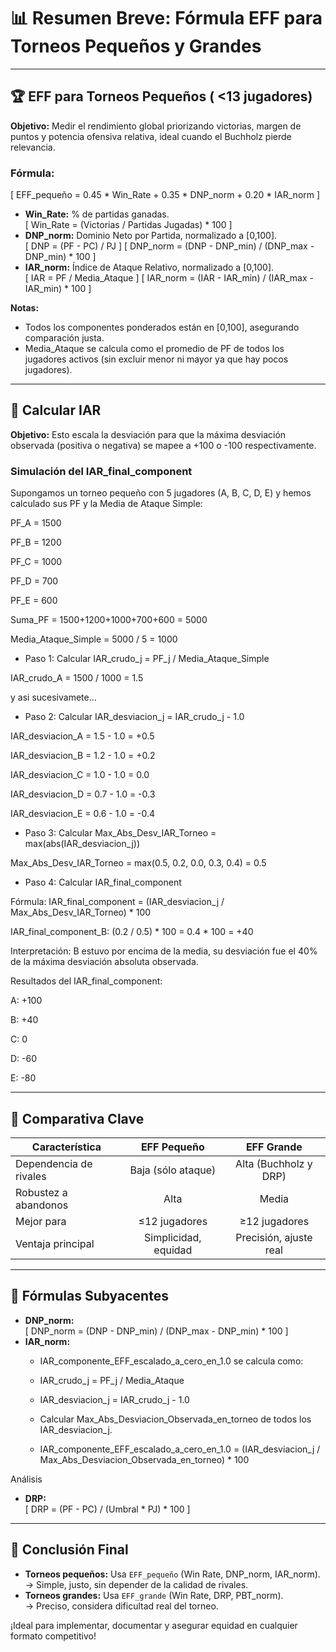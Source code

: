 # 📊 Resumen Breve: Fórmula EFF para Torneos Pequeños y Grandes

---

## 🏆 EFF para Torneos Pequeños ( <13 jugadores)

**Objetivo:** Medir el rendimiento global priorizando victorias, margen de puntos y potencia ofensiva relativa, ideal cuando el Buchholz pierde relevancia.

### **Fórmula:**
\[
EFF_pequeño = 0.45 * Win_Rate + 0.35 * DNP_norm + 0.20 * IAR_norm
\]

- **Win_Rate:** % de partidas ganadas.  
  \[
  Win_Rate = (Victorias / Partidas Jugadas) * 100
  \]
- **DNP_norm:** Dominio Neto por Partida, normalizado a [0,100].  
  \[
  DNP = (PF - PC) / PJ
  \]
  \[
  DNP_norm = (DNP - DNP_min) / (DNP_max - DNP_min) * 100
  \]
- **IAR_norm:** Índice de Ataque Relativo, normalizado a [0,100].  
  \[
  IAR = PF / Media_Ataque
  \]
  \[
  IAR_norm = (IAR - IAR_min) / (IAR_max - IAR_min) * 100
  \]

**Notas:**
- Todos los componentes ponderados están en [0,100], asegurando comparación justa.
- Media_Ataque se calcula como el promedio de PF de todos los jugadores activos (sin excluir menor ni mayor ya que hay pocos jugadores).

---

## 🥇 Calcular IAR

**Objetivo:** Esto escala la desviación para que la máxima desviación observada (positiva o negativa) se mapee a +100 o -100 respectivamente.

### Simulación del IAR_final_component
  
  Supongamos un torneo pequeño con 5 jugadores (A, B, C, D, E) y hemos calculado sus PF y la Media de Ataque Simple:
  
  PF_A = 1500
  
  PF_B = 1200
  
  PF_C = 1000
  
  PF_D = 700
  
  PF_E = 600
  
  Suma_PF = 1500+1200+1000+700+600 = 5000
  
  Media_Ataque_Simple = 5000 / 5 = 1000
  
  - Paso 1: Calcular IAR_crudo_j = PF_j / Media_Ataque_Simple
  
  IAR_crudo_A = 1500 / 1000 = 1.5
  
  y asi sucesivamete...
  
  - Paso 2: Calcular IAR_desviacion_j = IAR_crudo_j - 1.0
  
  IAR_desviacion_A = 1.5 - 1.0 = +0.5
  
  IAR_desviacion_B = 1.2 - 1.0 = +0.2
  
  IAR_desviacion_C = 1.0 - 1.0 = 0.0
  
  IAR_desviacion_D = 0.7 - 1.0 = -0.3
  
  IAR_desviacion_E = 0.6 - 1.0 = -0.4
  
  - Paso 3: Calcular Max_Abs_Desv_IAR_Torneo = max(abs(IAR_desviacion_j))
  
  Max_Abs_Desv_IAR_Torneo = max(0.5, 0.2, 0.0, 0.3, 0.4) = 0.5
  
  - Paso 4: Calcular IAR_final_component
  
  Fórmula: IAR_final_component = (IAR_desviacion_j / Max_Abs_Desv_IAR_Torneo) * 100
  
  IAR_final_component_B: (0.2 / 0.5) * 100 = 0.4 * 100 = +40
  
  Interpretación: B estuvo por encima de la media, su desviación fue el 40% de la máxima desviación absoluta observada.
    
  Resultados del IAR_final_component:
  
  A: +100
  
  B: +40
  
  C: 0
  
  D: -60
  
  E: -80

---

## 📌 Comparativa Clave

| Característica              | EFF Pequeño             | EFF Grande                  |
|-----------------------------|:-----------------------:|:---------------------------:|
| Dependencia de rivales      | Baja (sólo ataque)      | Alta (Buchholz y DRP)       |
| Robustez a abandonos        | Alta                    | Media                       |
| Mejor para                  | ≤12 jugadores           | ≥12 jugadores               |
| Ventaja principal           | Simplicidad, equidad    | Precisión, ajuste real      |

---

## 🧮 Fórmulas Subyacentes

- **DNP_norm:**  
  \[
  DNP_norm = (DNP - DNP_min) / (DNP_max - DNP_min) * 100
  \]
- **IAR_norm:**  
  - IAR_componente_EFF_escalado_a_cero_en_1.0 se calcula como:

  - IAR_crudo_j = PF_j / Media_Ataque

  - IAR_desviacion_j = IAR_crudo_j - 1.0
 
  - Calcular Max_Abs_Desviacion_Observada_en_torneo de todos los IAR_desviacion_j.
 
 
  - IAR_componente_EFF_escalado_a_cero_en_1.0 = (IAR_desviacion_j / Max_Abs_Desviacion_Observada_en_torneo) * 100
  

Análisis
- **DRP:**  
  \[
  DRP = (PF - PC) / (Umbral * PJ) * 100
  \]

---

## 🚀 **Conclusión Final**

- **Torneos pequeños:** Usa `EFF_pequeño` (Win Rate, DNP_norm, IAR_norm).  
  → Simple, justo, sin depender de la calidad de rivales.
- **Torneos grandes:** Usa `EFF_grande` (Win Rate, DRP, PBT_norm).  
  → Preciso, considera dificultad real del torneo.

¡Ideal para implementar, documentar y asegurar equidad en cualquier formato competitivo!